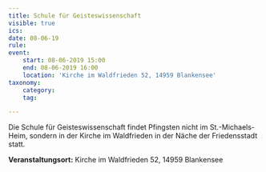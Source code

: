 ```yaml
---
title: Schule für Geisteswissenschaft
visible: true
ics: 
date: 08-06-19
rule: 
event:
	start: 08-06-2019 15:00
	end: 08-06-2019 16:00
	location: 'Kirche im Waldfrieden 52, 14959 Blankensee'
taxonomy:
	category: 
	tag: 

---
```

Die Schule für Geisteswissenschaft findet Pfingsten nicht im St.-Michaels-Heim, sondern in der Kirche im Waldfrieden in der Näche der Friedensstadt statt.


**Veranstaltungsort:** Kirche im Waldfrieden 52, 14959 Blankensee

